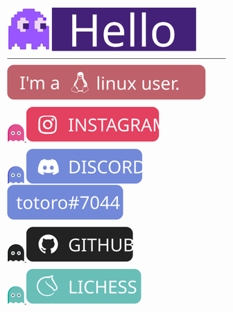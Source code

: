 <img height="100px" src="./images/pacman.svg"> <img height="100px" src="./images/hello.svg"> 

---

<img src="./images/linux.svg">

<a href="https://www.instagram.com/totoro_ghost/"><img height="40px" src="./images/ghost-pink.svg"> <img src="./images/insta.svg"></a>

<img height="40px" src="./images/ghost-violet.svg"> <img src="./images/discord.svg"> <img src="./images/discordname.svg">

<a href="https://github.com/totoro-ghost"> <img height="40px" src="./images/ghost-black.svg"> <img src="./images/github.svg"> </a>

<a href="https://lichess.org/@/totoro-ghost"> <img height="40px" src="./images/ghost-cream.svg"> <img src="./images/lichess.svg">